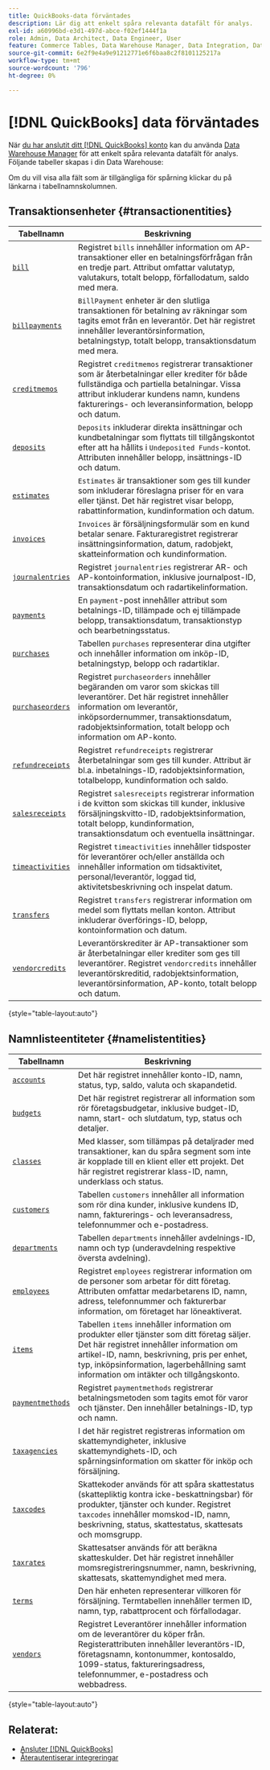 ```yaml
---
title: QuickBooks-data förväntades
description: Lär dig att enkelt spåra relevanta datafält för analys.
exl-id: a60996bd-e3d1-497d-abce-f02ef1444f1a
role: Admin, Data Architect, Data Engineer, User
feature: Commerce Tables, Data Warehouse Manager, Data Integration, Data Import/Export
source-git-commit: 6e2f9e4a9e91212771e6f6baa8c2f8101125217a
workflow-type: tm+mt
source-wordcount: '796'
ht-degree: 0%

---
```


# [!DNL QuickBooks] data förväntades

När [du har anslutit ditt [!DNL QuickBooks] konto](../../../data-analyst/importing-data/integrations/quickbooks.md) kan du använda [Data Warehouse Manager](../../../data-analyst/data-warehouse-mgr/tour-dwm.md) för att enkelt spåra relevanta datafält för analys. Följande tabeller skapas i din Data Warehouse:

Om du vill visa alla fält som är tillgängliga för spårning klickar du på länkarna i tabellnamnskolumnen.

## Transaktionsenheter {#transactionentities}

| **Tabellnamn** | **Beskrivning** |
|-----|-----|
| [`bill`](https://developer.intuit.com/app/developer/qbo/docs/api/accounting/all-entities/Bill) | Registret `bills` innehåller information om AP-transaktioner eller en betalningsförfrågan från en tredje part. Attribut omfattar valutatyp, valutakurs, totalt belopp, förfallodatum, saldo med mera. |
| [`billpayments`](https://developer.intuit.com/app/developer/qbo/docs/api/accounting/all-entities/BillPayment) | `BillPayment` enheter är den slutliga transaktionen för betalning av räkningar som tagits emot från en leverantör. Det här registret innehåller leverantörsinformation, betalningstyp, totalt belopp, transaktionsdatum med mera. |
| [`creditmemos`](https://developer.intuit.com/app/developer/qbo/docs/api/accounting/all-entities/CreditMemo) | Registret `creditmemos` registrerar transaktioner som är återbetalningar eller krediter för både fullständiga och partiella betalningar. Vissa attribut inkluderar kundens namn, kundens fakturerings- och leveransinformation, belopp och datum. |
| [`deposits`](https://developer.intuit.com/app/developer/qbo/docs/api/accounting/all-entities/Deposit) | `Deposits` inkluderar direkta insättningar och kundbetalningar som flyttats till tillgångskontot efter att ha hållits i `Undeposited Funds`-kontot. Attributen innehåller belopp, insättnings-ID och datum. |
| [`estimates`](https://developer.intuit.com/app/developer/qbo/docs/api/accounting/all-entities/Estimate) | `Estimates` är transaktioner som ges till kunder som inkluderar föreslagna priser för en vara eller tjänst. Det här registret visar belopp, rabattinformation, kundinformation och datum. |
| [`invoices`](https://developer.intuit.com/app/developer/qbo/docs/api/accounting/all-entities/Invoice) | `Invoices` är försäljningsformulär som en kund betalar senare. Fakturaregistret registrerar insättningsinformation, datum, radobjekt, skatteinformation och kundinformation. |
| [`journalentries`](https://developer.intuit.com/app/developer/qbo/docs/api/accounting/all-entities/JournalEntry) | Registret `journalentries` registrerar AR- och AP-kontoinformation, inklusive journalpost-ID, transaktionsdatum och radartikelinformation. |
| [`payments`](https://developer.intuit.com/app/developer/qbo/docs/api/accounting/all-entities/Payment) | En `payment`-post innehåller attribut som betalnings-ID, tillämpade och ej tillämpade belopp, transaktionsdatum, transaktionstyp och bearbetningsstatus. |
| [`purchases`](https://developer.intuit.com/app/developer/qbo/docs/api/accounting/all-entities/Purchase) | Tabellen `purchases` representerar dina utgifter och innehåller information om inköp-ID, betalningstyp, belopp och radartiklar. |
| [`purchaseorders`](https://developer.intuit.com/app/developer/qbo/docs/api/accounting/all-entities/PurchaseOrder) | Registret `purchaseorders` innehåller begäranden om varor som skickas till leverantörer. Det här registret innehåller information om leverantör, inköpsordernummer, transaktionsdatum, radobjektsinformation, totalt belopp och information om AP-konto. |
| [`refundreceipts`](https://developer.intuit.com/app/developer/qbo/docs/api/accounting/all-entities/RefundReceipt) | Registret `refundreceipts` registrerar återbetalningar som ges till kunder. Attribut är bl.a. inbetalnings-ID, radobjektsinformation, totalbelopp, kundinformation och saldo. |
| [`salesreceipts`](https://developer.intuit.com/app/developer/qbo/docs/api/accounting/all-entities/SalesReceipt) | Registret `salesreceipts` registrerar information i de kvitton som skickas till kunder, inklusive försäljningskvitto-ID, radobjektsinformation, totalt belopp, kundinformation, transaktionsdatum och eventuella insättningar. |
| [`timeactivities`](https://developer.intuit.com/app/developer/qbo/docs/api/accounting/all-entities/TimeActivity) | Registret `timeactivities` innehåller tidsposter för leverantörer och/eller anställda och innehåller information om tidsaktivitet, personal/leverantör, loggad tid, aktivitetsbeskrivning och inspelat datum. |
| [`transfers`](https://developer.intuit.com/app/developer/qbo/docs/api/accounting/all-entities/Transfer) | Registret `transfers` registrerar information om medel som flyttats mellan konton. Attribut inkluderar överförings-ID, belopp, kontoinformation och datum. |
| [`vendorcredits`](https://developer.intuit.com/app/developer/qbo/docs/api/accounting/all-entities/VendorCredit) | Leverantörskrediter är AP-transaktioner som är återbetalningar eller krediter som ges till leverantörer. Registret `vendorcredits` innehåller leverantörskreditid, radobjektsinformation, leverantörsinformation, AP-konto, totalt belopp och datum. |

{style="table-layout:auto"}

## Namnlisteentiteter {#namelistentities}

| **Tabellnamn** | **Beskrivning** |
|-----|-----|
| [`accounts`](https://developer.intuit.com/app/developer/qbo/docs/api/accounting/all-entities/Account) | Det här registret innehåller konto-ID, namn, status, typ, saldo, valuta och skapandetid. |
| [`budgets`](https://developer.intuit.com/app/developer/qbo/docs/api/accounting/all-entities/Budget) | Det här registret registrerar all information som rör företagsbudgetar, inklusive budget-ID, namn, start- och slutdatum, typ, status och detaljer. |
| [`classes`](https://developer.intuit.com/app/developer/qbo/docs/api/accounting/all-entities/Class) | Med klasser, som tillämpas på detaljrader med transaktioner, kan du spåra segment som inte är kopplade till en klient eller ett projekt. Det här registret registrerar klass-ID, namn, underklass och status. |
| [`customers`](https://developer.intuit.com/app/developer/qbo/docs/api/accounting/all-entities/Customer) | Tabellen `customers` innehåller all information som rör dina kunder, inklusive kundens ID, namn, fakturerings- och leveransadress, telefonnummer och e-postadress. |
| [`departments`](https://developer.intuit.com/app/developer/qbo/docs/api/accounting/all-entities/Department) | Tabellen `departments` innehåller avdelnings-ID, namn och typ (underavdelning respektive översta avdelning). |
| [`employees`](https://developer.intuit.com/app/developer/qbo/docs/api/accounting/all-entities/Employee) | Registret `employees` registrerar information om de personer som arbetar för ditt företag. Attributen omfattar medarbetarens ID, namn, adress, telefonnummer och fakturerbar information, om företaget har löneaktiverat. |
| [`items`](https://developer.intuit.com/app/developer/qbo/docs/api/accounting/all-entities/Item) | Tabellen `items` innehåller information om produkter eller tjänster som ditt företag säljer. Det här registret innehåller information om artikel-ID, namn, beskrivning, pris per enhet, typ, inköpsinformation, lagerbehållning samt information om intäkter och tillgångskonto. |
| [`paymentmethods`](https://developer.intuit.com/app/developer/qbo/docs/api/accounting/all-entities/PaymentMethod) | Registret `paymentmethods` registrerar betalningsmetoden som tagits emot för varor och tjänster. Den innehåller betalnings-ID, typ och namn. |
| [`taxagencies`](https://developer.intuit.com/app/developer/qbo/docs/api/accounting/all-entities/TaxAgency) | I det här registret registreras information om skattemyndigheter, inklusive skattemyndighets-ID, och spårningsinformation om skatter för inköp och försäljning. |
| [`taxcodes`](https://developer.intuit.com/app/developer/qbo/docs/api/accounting/all-entities/TaxCode) | Skattekoder används för att spåra skattestatus (skattepliktig kontra icke-beskattningsbar) för produkter, tjänster och kunder. Registret `taxcodes` innehåller momskod-ID, namn, beskrivning, status, skattestatus, skattesats och momsgrupp. |
| [`taxrates`](https://developer.intuit.com/app/developer/qbo/docs/api/accounting/all-entities/TaxRate) | Skattesatser används för att beräkna skatteskulder. Det här registret innehåller momsregistreringsnummer, namn, beskrivning, skattesats, skattemyndighet med mera. |
| [`terms`](https://developer.intuit.com/app/developer/qbo/docs/api/accounting/all-entities/Term) | Den här enheten representerar villkoren för försäljning. Termtabellen innehåller termen ID, namn, typ, rabattprocent och förfallodagar. |
| [`vendors`](https://developer.intuit.com/app/developer/qbo/docs/api/accounting/all-entities/Vendor) | Registret Leverantörer innehåller information om de leverantörer du köper från. Registerattributen innehåller leverantörs-ID, företagsnamn, kontonummer, kontosaldo, 1099-status, faktureringsadress, telefonnummer, e-postadress och webbadress. |

{style="table-layout:auto"}

## Relaterat:

* [Ansluter  [!DNL QuickBooks]](../integrations/quickbooks.md)
* [Återautentiserar integreringar](https://experienceleague.adobe.com/docs/commerce-knowledge-base/kb/how-to/mbi-reauthenticating-integrations.html)
